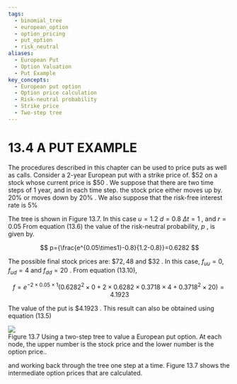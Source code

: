 ```yaml
---
tags:
  - binomial_tree
  - european_option
  - option_pricing
  - put_option
  - risk_neutral
aliases:
  - European Put
  - Option Valuation
  - Put Example
key_concepts:
  - European put option
  - Option price calculation
  - Risk-neutral probability
  - Strike price
  - Two-step tree
---
```


# 13.4  A PUT EXAMPLE  

The procedures described in this chapter can be used to price puts as well as calls. Consider a 2-year European put with a strike price of. $\$52$ on a stock whose current price is $\$50$ . We suppose that there are two time steps of 1 year, and in each time step. the stock price either moves up by. $20\%$ or moves down by $20\%$ . We also suppose that the risk-free interest rate is $5\%$  

The tree is shown in Figure 13.7. In this case $u=1.2$ $d=0.8$ $\Delta t=1$ , and $r=0.05$ From equation (13.6) the value of the risk-neutral probability, $p$ , is given by.  

$$
p={\frac{e^{0.05\times1}-0.8}{1.2-0.8}}=0.6282
$$  

The possible final stock prices are: $\$72,48$ and $\$32$ . In this case, $f_{u u}=0,f_{u d}=4$ and $f_{d d}=20$ . From equation (13.10),  

$$
f=e^{-2\times0.05\times1}(0.6282^{2}\times0+2\times0.6282\times0.3718\times4+0.3718^{2}\times20)=4.1923
$$  

The value of the put is $\$4.1923$ . This result can also be obtained using equation (13.5)  

![](eb898378e338b287929079d4aeb12d0e6deeb10a788112230ee53f612b97064a.jpg)  
Figure 13.7 Using a two-step tree to value a European put option. At each node, the upper number is the stock price and the lower number is the option price..  

and working back through the tree one step at a time. Figure 13.7 shows the intermediate option prices that are calculated.  
